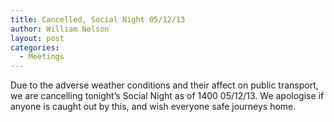 ```yaml
---
title: Cancelled, Social Night 05/12/13
author: William Nelson
layout: post
categories:
  - Meetings
---
```

Due to the adverse weather conditions and their affect on public transport, we are cancelling tonight&#8217;s Social Night as of 1400 05/12/13. We apologise if anyone is caught out by this, and wish everyone safe journeys home.